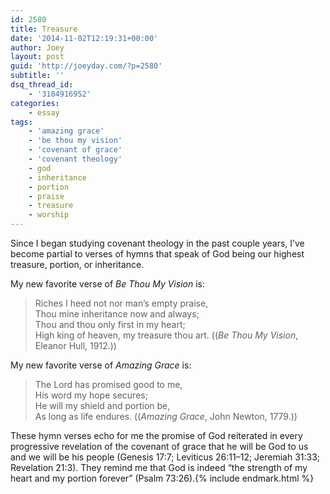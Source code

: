 ```yaml
---
id: 2580
title: Treasure
date: '2014-11-02T12:19:31+00:00'
author: Joey
layout: post
guid: 'http://joeyday.com/?p=2580'
subtitle: ''
dsq_thread_id:
    - '3184916952'
categories:
    - essay
tags:
    - 'amazing grace'
    - 'be thou my vision'
    - 'covenant of grace'
    - 'covenant theology'
    - god
    - inheritance
    - portion
    - praise
    - treasure
    - worship
---
```


Since I began studying covenant theology in the past couple years, I’ve become partial to verses of hymns that speak of God being our highest treasure, portion, or inheritance.

My new favorite verse of <cite>Be Thou My Vision</cite> is:

> Riches I heed not nor man’s empty praise,  
> Thou mine inheritance now and always;  
> Thou and thou only first in my heart;  
> High king of heaven, my treasure thou art. ((<cite>Be Thou My Vision</cite>, Eleanor Hull, 1912.))

My new favorite verse of <cite>Amazing Grace</cite> is:

> The Lord has promised good to me,  
> His word my hope secures;  
> He will my shield and portion be,  
> As long as life endures. ((<cite>Amazing Grace</cite>, John Newton, 1779.))

These hymn verses echo for me the promise of God reiterated in every progressive revelation of the covenant of grace that he will be God to us and we will be his people (Genesis 17:7; Leviticus 26:11–12; Jeremiah 31:33; Revelation 21:3). They remind me that God is indeed “the strength of my heart and my portion forever” (Psalm 73:26).{% include endmark.html %}